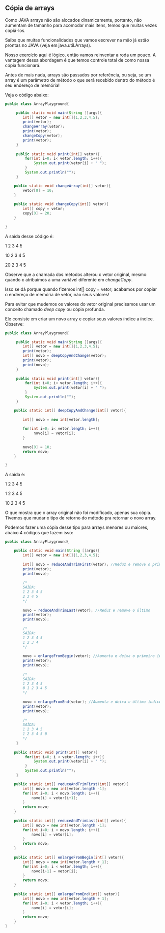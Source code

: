 ## Cópia de arrays

Como JAVA arrays não são alocados dinamicamente, portanto, não aumentam de tamanho para acomodar mais itens, temos que muitas vezes copiá-los.

Saiba que muitas funcionalidades que vamos escrever na mão já estão prontas no JAVA (veja em java.util.Arrays).

Nosso exercício aqui é lógico, então vamos reinventar a roda um pouco. A vantagem dessa abordagem é que temos controle total de como nossa cópia funcionará.

Antes de mais nada, arrays são passados por referência, ou seja, se um array é um parâmetro de método o que será recebido dentro do método é seu endereço de memória!

Veja o código abaixo:

```java
public class ArrayPlayground{

     public static void main(String []args){
        int[] vetor = new int[]{1,2,3,4,5};
        print(vetor);
        changeArray(vetor);
        print(vetor);
        changeCopy(vetor);
        print(vetor);
     }
     
     public static void print(int[] vetor){
         for(int i=0; i< vetor.length; i++){
             System.out.print(vetor[i] + " ");
         }
         System.out.println("");
     }

    public static void changeArray(int[] vetor){
        vetor[0] = 10;
    }
    
    public static void changeCopy(int[] vetor){
        int[] copy = vetor;
        copy[0] = 20;
    }

}
```

A saída desse código é:

1 2 3 4 5

10 2 3 4 5

20 2 3 4 5 

Observe que a chamada dos métodos alterou o vetor original, mesmo quando o atribuímos a uma variável diferente em *changeCopy*.

Isso se dá porque quando fizemos int[] copy = vetor; acabamos por copiar o endereço de memória de vetor, não seus valores!

Para evitar que mudemos os valores do vetor original precisamos usar um conceito chamado *deep copy* ou cópia profunda.

Ele consiste em criar um novo array e copiar seus valores índice a índice. Observe:

```java
public class ArrayPlayground{

     public static void main(String []args){
        int[] vetor = new int[]{1,2,3,4,5};
        print(vetor);
        int[] novo = deepCopyAndChange(vetor);
        print(vetor);
        print(novo);
     }
     
     public static void print(int[] vetor){
         for(int i=0; i< vetor.length; i++){
             System.out.print(vetor[i] + " ");
         }
         System.out.println("");
     }

    public static int[] deepCopyAndChange(int[] vetor){
        
        int[] novo = new int[vetor.length];
        
        for(int i=0; i< vetor.length; i++){
             novo[i] = vetor[i];
        }
        
        novo[0] = 10;
        return novo;
    }

}
```

A saída é:

1 2 3 4 5

1 2 3 4 5

10 2 3 4 5

O que mostra que o array original não foi modificado, apenas sua cópia.
Tivemos que mudar o tipo de retorno do método pra retornar o novo array.

Podemos fazer uma cópia desse tipo para arrays menores ou maiores, abaixo 4 códigos que fazem isso:

```java
public class ArrayPlayground{

    public static void main(String []args){
        int[] vetor = new int[]{1,2,3,4,5};
        
        int[] novo = reduceAndTrimFirst(vetor); //Reduz e remove o primeiro
        print(vetor);
        print(novo);
        
        /*
        SAÍDA:
        1 2 3 4 5 
        2 3 4 5
        */
        
        novo = reduceAndTrimLast(vetor); //Reduz e remove o último
        print(vetor);
        print(novo);
        
        /*
        SAÍDA:
        1 2 3 4 5 
        1 2 3 4 
        */
        
        novo = enlargeFromBegin(vetor); //Aumenta e deixa o primeiro índice com valor padrão (0)
        print(vetor);
        print(novo);
        
        /*
        SAÍDA:
        1 2 3 4 5 
        0 1 2 3 4 5 
        */
        
        novo = enlargeFromEnd(vetor); //Aumenta e deixa o último índice com valor padrão (0)
        print(vetor);
        print(novo);
        
        /*
        SAÍDA:
        1 2 3 4 5 
        1 2 3 4 5 0  
        */
     }
     
    public static void print(int[] vetor){
         for(int i=0; i < vetor.length; i++){
             System.out.print(vetor[i] + " ");
         }
         System.out.println("");
     }

    public static int[] reduceAndTrimFirst(int[] vetor){
        int[] novo = new int[vetor.length -1];
        for(int i=0; i < novo.length; i++){
            novo[i] = vetor[i+1];
        }
        return novo;
    }
    
    public static int[] reduceAndTrimLast(int[] vetor){
        int[] novo = new int[vetor.length -1];
        for(int i=0; i < novo.length; i++){
            novo[i] = vetor[i];
        }
        return novo;
    }
    
    public static int[] enlargeFromBegin(int[] vetor){
        int[] novo = new int[vetor.length + 1];
        for(int i=0; i < vetor.length; i++){
            novo[i+1] = vetor[i];
        }
        return novo;
    }
    
    public static int[] enlargeFromEnd(int[] vetor){
        int[] novo = new int[vetor.length + 1];
        for(int i=0; i < vetor.length; i++){
            novo[i] = vetor[i];
        }
        return novo;
    }
}
```
